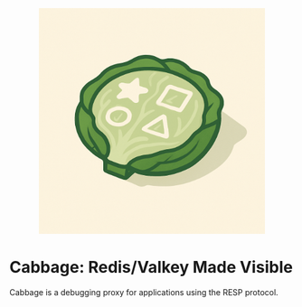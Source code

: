 <p align="center">
  <img width="400px" alt="Cabbage logo" src="docs/src/cabbage_logo.png">
</p>

# Cabbage: Redis/Valkey Made Visible

Cabbage is a debugging proxy for applications using the RESP protocol.
